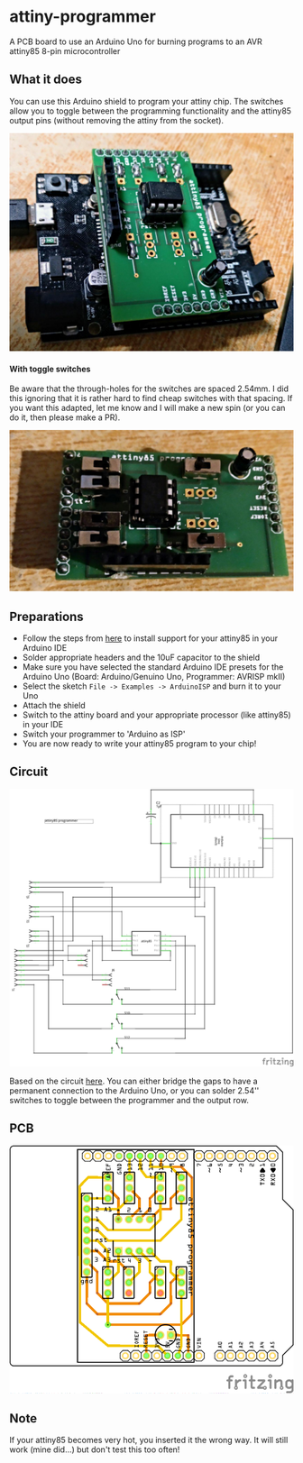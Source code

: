 # attiny-programmer

A PCB board to use an Arduino Uno for burning programs to an AVR attiny85 8-pin microcontroller

## What it does

You can use this Arduino shield to program your attiny chip. The switches allow
you to toggle between the programming functionality and the attiny85 output
pins (without removing the attiny from the socket).

![alt text](https://raw.githubusercontent.com/barafael/attiny-programmer/master/programmer.jpg)

#### With toggle switches

Be aware that the through-holes for the switches are spaced 2.54mm. I did this
ignoring that it is rather hard to find cheap switches with that spacing. If
you want this adapted, let me know and I will make a new spin (or you can do
it, then please make a PR).

![alt text](https://raw.githubusercontent.com/barafael/attiny-programmer/master/programmer_switches.jpg)

## Preparations

* Follow the steps from [here](http://highlowtech.org/?p=1695) to install support for your attiny85 in your Arduino IDE
* Solder appropriate headers and the 10uF capacitor to the shield
* Make sure you have selected the standard Arduino IDE presets for the Arduino Uno (Board: Arduino/Genuino Uno, Programmer: AVRISP mkII)
* Select the sketch ```File -> Examples -> ArduinoISP``` and burn it to your Uno
* Attach the shield
* Switch to the attiny board and your appropriate processor (like attiny85) in your IDE
* Switch your programmer to 'Arduino as ISP'
* You are now ready to write your attiny85 program to your chip!

## Circuit

![alt text](https://raw.githubusercontent.com/barafael/attiny-programmer/master/attiny-programmer_circuit.png)

Based on the circuit [here](http://highlowtech.org/?p=1706). You can either
bridge the gaps to have a permanent connection to the Arduino Uno, or you can
solder 2.54'' switches to toggle between the programmer and the output row.

## PCB

![alt text](https://raw.githubusercontent.com/barafael/attiny-programmer/master/attiny-programmer_PCB.png)

## Note

If your attiny85 becomes very hot, you inserted it the wrong way. It will still
work (mine did...) but don't test this too often!
